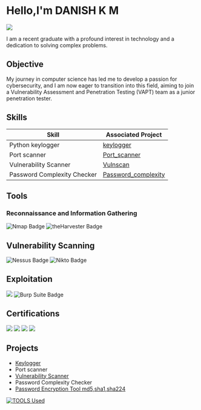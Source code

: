 # Hello,I'm DANISH K M                               

<a href="https://www.linkedin.com/in/danish-k-m-14b24a213/"><img src="https://img.shields.io/badge/-LinkedIn-0072b1?&style=for-the-badge&logo=linkedin&logoColor=white" /></a>


I am a recent graduate with a profound interest in technology and a dedication to solving complex problems.

## Objective


My journey in computer science has led me to develop a passion for cybersecurity, and I am now eager to transition into this field, aiming to join a Vulnerability Assessment and Penetration Testing (VAPT) team as a junior penetration tester.

## Skills

| Skill                                         | Associated Project         |
|-----------------------------------------------|----------------------------|
|Python keylogger| <a href="https://github.com/danishkm/Keylogger-">keylogger</a>
|Port scanner| <a href="https://github.com/danishkm/Keylogger-">Port_scanner</a>|
|Vulnerability Scanner| <a href="https://github.com/danishkm/Keylogger-">Vulnscan</a>
|Password Complexity Checker| <a href="https://github.com/danishkm/Keylogger-">Password_complexity</a>


## Tools

### Reconnaissance and Information Gathering
<div>
 <img src="https://img.shields.io/badge/Nmap-blue?logo=nmap&style=flat-square" alt="Nmap Badge">

<img src="https://img.shields.io/badge/theHarvester-orange?style=flat-square" alt="theHarvester Badge">

## Vulnerability Scanning
<div>
    <img src="https://img.shields.io/badge/Nessus-green?style=flat-square&logo=tenable" alt="Nessus Badge">
    <img src="https://img.shields.io/badge/Nikto-lightgrey?style=flat-square" alt="Nikto Badge">

</div>

## Exploitation 
<div>
    <img src="https://img.shields.io/badge/Metasploit-blue?style=flat-square&logo=metasploit">
 <img src="https://img.shields.io/badge/Burp%20Suite-red?style=flat-square&logo=burpsuite" alt="Burp Suite Badge">


</div>

## Certifications
<div>
<img src="https://badgen.net/badge/eJPTv2/Pentester/blue?icon=terminal&labelColor=333333" />
<img src="https://badgen.net/badge/ISC2%20CC/Cybersecurity/A4D65E?icon=shield&labelColor=333333" />
<img src="https://badgen.net/badge/NSE%201/Network%20Security/green?icon=network_wifi&labelColor=333333" />
<img src="https://badgen.net/badge/NSE%202/Network%20Security/blue?icon=network_wifi&labelColor=333333" />
</div>

## Projects
- <a href=https://github.com/danishkm/Keylogger>Keylogger</a> 
- Port scanner
- <a href=https://github.com/danishkm/Vulnerability-Scanner>Vulnerability Scanner</a>
- Password Complexity Checker
- <a href=https://github.com/danishkm/Password-Encryption-Tool>Password Encryption Tool md5,sha1,sha224<a>
  
[![TOOLS Used](https://skillicons.dev/icons?i=wireshark,SIEM)](https://skillicons.dev)
